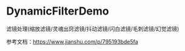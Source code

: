 # DynamicFilterDemo
滤镜处理(缩放滤镜/灵魂出窍滤镜/抖动滤镜/闪白滤镜/毛刺滤镜/幻觉滤镜)

参考文档：https://www.jianshu.com/p/795193bde5fa


